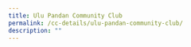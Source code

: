 ```yaml
---
title: Ulu Pandan Community Club
permalink: /cc-details/ulu-pandan-community-club/
description: ""
---
```

